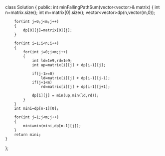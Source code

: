 class Solution {
public:
    int minFallingPathSum(vector<vector<int>>& matrix) {
         int n=matrix.size();
        int m=matrix[0].size();
        vector<vector<int>>dp(n,vector<int>(m,0));
        
        for(int j=0;j<m;j++)
        {
            dp[0][j]=matrix[0][j];    
        }
        
        for(int i=1;i<n;i++)
        {
            for(int j=0;j<m;j++)
            {
                int ld=1e9,rd=1e9;
                int up=matrix[i][j] + dp[i-1][j];
    
                if(j-1>=0)
                    ld=matrix[i][j] + dp[i-1][j-1];
                if(j+1<m)
                    rd=matrix[i][j] + dp[i-1][j+1];
                
                dp[i][j] = min(up,min(ld,rd));   
            }
        }
        int mini=dp[n-1][0];
        
        for(int j=1;j<m;j++)
        {
            mini=min(mini,dp[n-1][j]);
        }
        return mini;
    }
};
